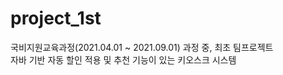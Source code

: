 # project_1st
국비지원교육과정(2021.04.01 ~ 2021.09.01) 과정 중, 최초 팀프로젝트 <br>
자바 기반 자동 할인 적용 및 추천 기능이 있는 키오스크 시스템
